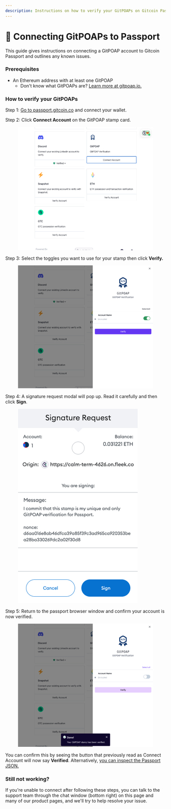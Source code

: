 ```yaml
---
description: Instructions on how to verify your GitPOAPs on Gitcoin Passport.
---
```


# 🔌 Connecting GitPOAPs to Passport

This guide gives instructions on connecting a GitPOAP account to Gitcoin Passport and outlines any known issues.

### Prerequisites

* An Ethereum address with at least one GitPOAP
  * Don't know what GitPOAPs are? [Learn more at gitpoap.io.](https://gitpoap.io/)

### How to verify your **Git**POAPs

Step 1: [Go to passport.gitcoin.co](https://passport.gitcoin.co/) and connect your wallet.

Step 2: Click **Connect Account** on the GitPOAP stamp card.

<figure><img src="../../.gitbook/assets/gitpoap-one.png" alt=""><figcaption></figcaption></figure>

Step 3: Select the toggles you want to use for your stamp then click **Verify.**

<figure><img src="../../.gitbook/assets/gitpoap-two.png" alt=""><figcaption></figcaption></figure>

Step 4: A signature request modal will pop up. Read it carefully and then click **Sign**.

<figure><img src="../../.gitbook/assets/gitpoap-three.png" alt=""><figcaption></figcaption></figure>

Step 5: Return to the passport browser window and confirm your account is now verified.

<figure><img src="../../.gitbook/assets/gitpoap-four.png" alt=""><figcaption></figcaption></figure>

You can confirm this by seeing the button that previously read as Connect Account will now say **Verified**. Alternatively, [you can inspect the Passport JSON.](../common-questions/how-to-access-your-passport-json.md)

### Still not working?

If you're unable to connect after following these steps, you can talk to the support team through the chat window (bottom right) on this page and many of our product pages, and we'll try to help resolve your issue.

